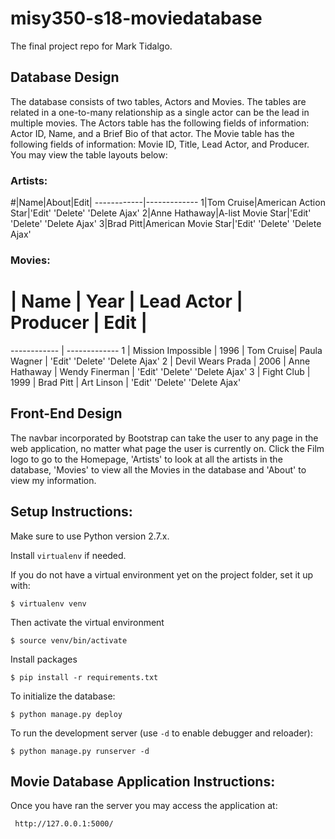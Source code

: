 # misy350-s18-moviedatabase
The final project repo for Mark Tidalgo.

## Database Design

The database consists of two tables, Actors and Movies. The tables are related in a one-to-many relationship as a single actor can be the lead in multiple movies. The Actors table has the following fields of information: Actor ID, Name, and a Brief Bio of that actor. The Movie table has the following fields of information: Movie ID, Title, Lead Actor, and Producer. You may view the table layouts below:

### Artists:

#|Name|About|Edit|
------------|-------------
1|Tom Cruise|American Action Star|'Edit' 'Delete' 'Delete Ajax'
2|Anne Hathaway|A-list Movie Star|'Edit' 'Delete' 'Delete Ajax'
3|Brad Pitt|American Movie Star|'Edit' 'Delete' 'Delete Ajax'

### Movies:

# | Name | Year | Lead Actor | Producer | Edit |
------------ | -------------
1 | Mission Impossible | 1996 | Tom Cruise| Paula Wagner | 'Edit' 'Delete' 'Delete Ajax'
2 | Devil Wears Prada | 2006 | Anne Hathaway | Wendy Finerman | 'Edit' 'Delete' 'Delete Ajax'
3 | Fight Club | 1999 | Brad Pitt | Art Linson | 'Edit' 'Delete' 'Delete Ajax'




## Front-End Design

The navbar incorporated by Bootstrap can take the user to any page in the web application, no matter what page the user is currently on. Click the Film logo to go to the Homepage, 'Artists' to look at all the artists in the database, 'Movies' to view all the Movies in the database and 'About' to view my information.


## Setup Instructions:

Make sure to use Python version 2.7.x.

Install `virtualenv` if needed.

If you do not have a virtual environment yet on the project folder, set it up with:

    $ virtualenv venv

Then activate the virtual environment

    $ source venv/bin/activate

Install packages

    $ pip install -r requirements.txt

To initialize the database:

    $ python manage.py deploy

To run the development server (use `-d` to enable debugger and reloader):

    $ python manage.py runserver -d

## Movie Database Application Instructions:

Once you have ran the server you may access the application at:

     http://127.0.0.1:5000/
